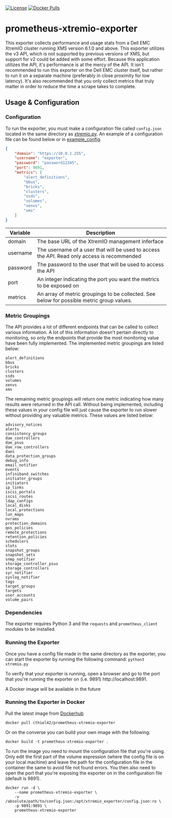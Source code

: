 [![License](https://img.shields.io/badge/License-Apache%202.0-blue.svg)](https://opensource.org/licenses/Apache-2.0)
[![Docker Pulls](https://img.shields.io/docker/pulls/cthiel42/prometheus-xtremio-exporter.svg?maxAge=604800)](https://hub.docker.com/r/cthiel42/prometheus-xtremio-exporter/)
# prometheus-xtremio-exporter

This exporter collects performance and usage stats from a Dell EMC XtremIO cluster running XMS version 6.1.0 and above. This exporter utilizes the v3 API, which is not supported by previous versions of XMS, but support for v2 could be added with some effort. Because this application utilizes the API, it's performance is at the mercy of the API. It isn't recommended to run this exporter on the Dell EMC cluster itself, but rather to run it on a separate machine (preferably in close proximity for low latency). It's also recommended that you only collect metrics that truly matter in order to reduce the time a scrape takes to complete.

## Usage & Configuration
### Configuration
To run the exporter, you must make a configuration file called `config.json` located in the same directory as [xtremio.py](xtremio.py). An example of a configuration file can be found below or in [example_config](example_config.json).

````json
{
    "domain": "https://10.0.1.255",
    "username": "exporter",
    "password": "password12345",
    "port": 9891,
    "metrics": [
        "alert_definitions",
        "bbus",
        "bricks",
        "clusters",    
        "ssds",
        "volumes",
        "xenvs",
        "xms"
    ]
}
````

| Variable  | Description
|-----------|----------------------------------------------------------------------------------------------
| domain    | The base URL of the XtremIO management inferface 
| username  | The username of a user that will be used to access the API. Read only access is recommended
| password  | The password to the user that will be used to access the API
| port      | An integer indicating the port you want the metrics to be exposed on
| metrics   | An array of metric groupings to be collected. See below for possible metric group values.

### Metric Groupings
The API provides a lot of different endpoints that can be called to collect various information. A lot of this information doesn't pertain directly to monitoring, so only the endpoints that provide the most monitoring value have been fully implemented. The implemented metric groupings are listed below:
````
alert_definitions
bbus
bricks
clusters
ssds
volumes
xenvs
xms
````

The remaining metric groupings will return one metric indicating how many results were returned in the API call. Without being implemented, including these values in your config file will just cause the exporter to run slower without providing any valuable metrics. These values are listed below:
````
advisory_notices
alerts
consistency_groups
dae_controllers
dae_psus
dae_row_controllers
daes
data_protection_groups
debug_info
email_notifier
events
infiniband_switches
initiator_groups
initiators
ip_links
iscsi_portals
iscsi_routes
ldap_configs
local_disks
local_protections
lun_maps
nvrams
protection_domains
qos_policies
remote_protections
retention_policies
schedulers
slots
snapshot_groups
snapshot_sets
snmp_notifier
storage_controller_psus
storage_controllers
syr_notifier
syslog_notifier
tags
target_groups
targets
user_accounts
volume_pairs
````
### Dependencies
The exporter requires Python 3 and the `requests` and `prometheus_client` modules to be installed.
### Running the Exporter
Once you have a config file made in the same directory as the exporter, you can start the exporter by running the following command:
`python3 xtremio.py`

To verify that your exporter is running, open a browser and go to the port that you're running the exporter on (i.e. 9891) http://localhost:9891.

A Docker image will be available in the future

### Running the Exporter in Docker
Pull the latest image from [Dockerhub](https://hub.docker.com/r/cthiel42/prometheus-xtremio-exporter)

`docker pull cthiel42/prometheus-xtremio-exporter`

Or on the converse you can build your own image with the following:

`docker build -t prometheus-xtremio-exporter .`

To run the image you need to mount the configuration file that you're using. Only edit the first part of the volume expression (where the config file is on your local machine) and leave the path for the configuration file in the container the same to avoid file not found errors. You then also need to open the port that you're exposing the exporter on in the configuration file (default is 9891).

````
docker run -d \
    --name prometheus-xtremio-exporter \
    -v /absolute/path/to/config.json:/opt/xtremio_exporter/config.json:ro \
    -p 9891:9891 \
    prometheus-xtremio-exporter
````
